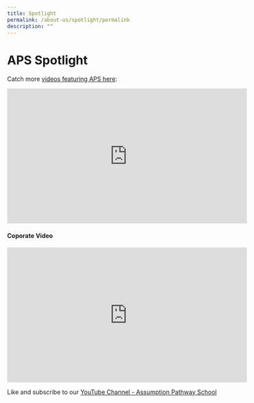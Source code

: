 ```yaml
---
title: Spotlight
permalink: /about-us/spotlight/permalink
description: ""
---
```

APS Spotlight
=============

Catch more [videos featuring APS here](https://youtube.com/playlist?list=PLzyzUNYhGjzU3p0nDHeRcPouqllRooBvV):

<iframe width="560" height="315" src="https://www.youtube.com/embed/Dbu3egnwCEM?list=PLzyzUNYhGjzU3p0nDHeRcPouqllRooBvV" title="CNA | Don't Call Us Beaten | E04: Teen Spirit" frameborder="0" allow="accelerometer; autoplay; clipboard-write; encrypted-media; gyroscope; picture-in-picture" allowfullscreen></iframe>

#### Coporate Video

<iframe width="560" height="315" src="https://www.youtube.com/embed/IpH_2NFobZU?list=PLzyzUNYhGjzUKF2ix1kzUxRQpQdfanAFH" title="APS Corporate Video 2017" frameborder="0" allow="accelerometer; autoplay; clipboard-write; encrypted-media; gyroscope; picture-in-picture" allowfullscreen></iframe>

Like and subscribe to our [YouTube Channel - Assumption Pathway School](https://www.youtube.com/channel/UCELGcRS7xPL_wnSdZqr2Hcg)